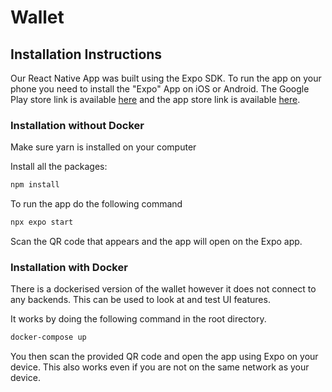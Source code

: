 # Wallet

## Installation Instructions

Our React Native App was built using the Expo SDK. To run the app on your phone you need to install the "Expo" App on iOS or Android. The Google Play store link is available [here](https://play.google.com/store/apps/details?id=host.exp.exponent&hl=en_AU) and the app store link is available [here](https://apps.apple.com/us/app/expo-go/id982107779).

### Installation without Docker

Make sure yarn is installed on your computer

Install all the packages:

```bash
npm install
```

To run the app do the following command

```bash
npx expo start
```
Scan the QR code that appears and the app will open on the Expo app.

### Installation with Docker

There is a dockerised version of the wallet however it does not connect to any backends. This can be used to look at and test UI features.

It works by doing the following command in the root directory.

```bash
docker-compose up
```

You then scan the provided QR code and open the app using Expo on your device. This also works even if you are not on the same network as your device.

